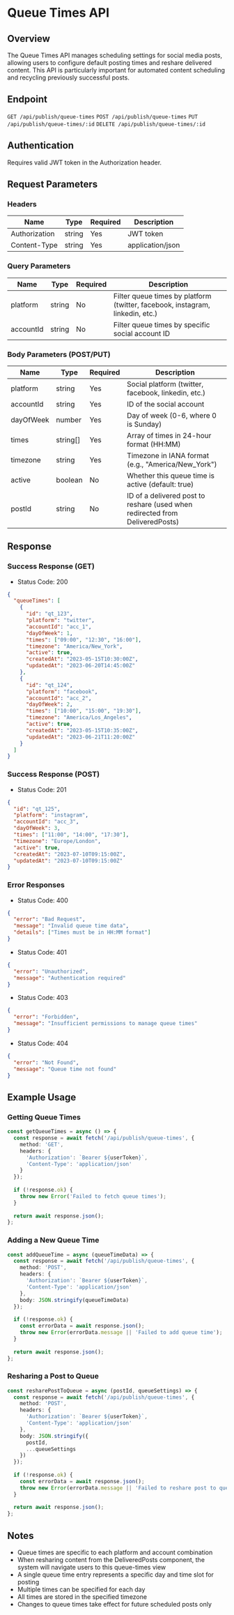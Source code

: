 # Queue Times API

## Overview
The Queue Times API manages scheduling settings for social media posts, allowing users to configure default posting times and reshare delivered content. This API is particularly important for automated content scheduling and recycling previously successful posts.

## Endpoint
`GET /api/publish/queue-times`
`POST /api/publish/queue-times`
`PUT /api/publish/queue-times/:id`
`DELETE /api/publish/queue-times/:id`

## Authentication
Requires valid JWT token in the Authorization header.

## Request Parameters

### Headers
| Name | Type | Required | Description |
|---|---|----|----|
| Authorization | string | Yes | JWT token |
| Content-Type | string | Yes | application/json |

### Query Parameters
| Name | Type | Required | Description |
|---|---|----|----|
| platform | string | No | Filter queue times by platform (twitter, facebook, instagram, linkedin, etc.) |
| accountId | string | No | Filter queue times by specific social account ID |

### Body Parameters (POST/PUT)
| Name | Type | Required | Description |
|---|---|----|----|
| platform | string | Yes | Social platform (twitter, facebook, linkedin, etc.) |
| accountId | string | Yes | ID of the social account |
| dayOfWeek | number | Yes | Day of week (0-6, where 0 is Sunday) |
| times | string[] | Yes | Array of times in 24-hour format (HH:MM) |
| timezone | string | Yes | Timezone in IANA format (e.g., "America/New_York") |
| active | boolean | No | Whether this queue time is active (default: true) |
| postId | string | No | ID of a delivered post to reshare (used when redirected from DeliveredPosts) |

## Response

### Success Response (GET)
- Status Code: 200
```json
{
  "queueTimes": [
    {
      "id": "qt_123",
      "platform": "twitter",
      "accountId": "acc_1",
      "dayOfWeek": 1,
      "times": ["09:00", "12:30", "16:00"],
      "timezone": "America/New_York",
      "active": true,
      "createdAt": "2023-05-15T10:30:00Z",
      "updatedAt": "2023-06-20T14:45:00Z"
    },
    {
      "id": "qt_124",
      "platform": "facebook",
      "accountId": "acc_2",
      "dayOfWeek": 2,
      "times": ["10:00", "15:00", "19:30"],
      "timezone": "America/Los_Angeles",
      "active": true,
      "createdAt": "2023-05-15T10:35:00Z",
      "updatedAt": "2023-06-21T11:20:00Z"
    }
  ]
}
```

### Success Response (POST)
- Status Code: 201
```json
{
  "id": "qt_125",
  "platform": "instagram",
  "accountId": "acc_3",
  "dayOfWeek": 3,
  "times": ["11:00", "14:00", "17:30"],
  "timezone": "Europe/London",
  "active": true,
  "createdAt": "2023-07-10T09:15:00Z",
  "updatedAt": "2023-07-10T09:15:00Z"
}
```

### Error Responses
- Status Code: 400
```json
{
  "error": "Bad Request",
  "message": "Invalid queue time data",
  "details": ["Times must be in HH:MM format"]
}
```

- Status Code: 401
```json
{
  "error": "Unauthorized",
  "message": "Authentication required"
}
```

- Status Code: 403
```json
{
  "error": "Forbidden",
  "message": "Insufficient permissions to manage queue times"
}
```

- Status Code: 404
```json
{
  "error": "Not Found",
  "message": "Queue time not found"
}
```

## Example Usage

### Getting Queue Times
```typescript
const getQueueTimes = async () => {
  const response = await fetch('/api/publish/queue-times', {
    method: 'GET',
    headers: {
      'Authorization': `Bearer ${userToken}`,
      'Content-Type': 'application/json'
    }
  });
  
  if (!response.ok) {
    throw new Error('Failed to fetch queue times');
  }
  
  return await response.json();
};
```

### Adding a New Queue Time
```typescript
const addQueueTime = async (queueTimeData) => {
  const response = await fetch('/api/publish/queue-times', {
    method: 'POST',
    headers: {
      'Authorization': `Bearer ${userToken}`,
      'Content-Type': 'application/json'
    },
    body: JSON.stringify(queueTimeData)
  });
  
  if (!response.ok) {
    const errorData = await response.json();
    throw new Error(errorData.message || 'Failed to add queue time');
  }
  
  return await response.json();
};
```

### Resharing a Post to Queue
```typescript
const resharePostToQueue = async (postId, queueSettings) => {
  const response = await fetch('/api/publish/queue-times', {
    method: 'POST',
    headers: {
      'Authorization': `Bearer ${userToken}`,
      'Content-Type': 'application/json'
    },
    body: JSON.stringify({
      postId,
      ...queueSettings
    })
  });
  
  if (!response.ok) {
    const errorData = await response.json();
    throw new Error(errorData.message || 'Failed to reshare post to queue');
  }
  
  return await response.json();
};
```

## Notes
- Queue times are specific to each platform and account combination
- When resharing content from the DeliveredPosts component, the system will navigate users to this queue-times view
- A single queue time entry represents a specific day and time slot for posting
- Multiple times can be specified for each day
- All times are stored in the specified timezone
- Changes to queue times take effect for future scheduled posts only 